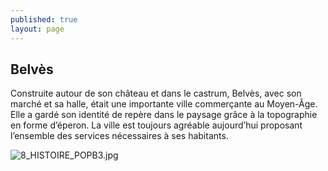 ```yaml
---
published: true
layout: page
---
```

## Belvès

Construite autour de son château et dans le castrum, Belvès, avec son marché et sa halle, était une importante ville commerçante au Moyen-Âge. Elle a gardé son identité de repère dans le paysage grâce à la topographie en forme d’éperon. La ville est toujours agréable aujourd’hui proposant l’ensemble des services nécessaires à ses habitants.

![8_HISTOIRE_POPB3.jpg]({{site.baseurl}}/data/images/8/histoire/8_HISTOIRE_POPB3.jpg)
